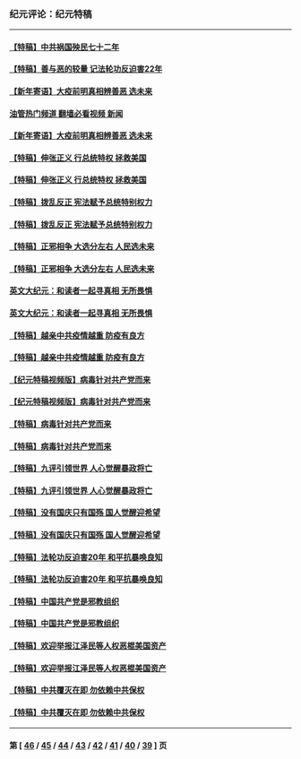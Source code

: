### 纪元评论：纪元特稿
---
#### [【特稿】中共祸国殃民七十二年](../../pages/nsc424/n13272607.md?04050330) 
#### [【特稿】善与恶的较量 记法轮功反迫害22年](../../pages/nsc424/n13086597.md?04050330) 
#### [【新年寄语】大疫前明真相辨善恶 选未来](../../pages/nsc424/n12660855.md?04050330) 
#### [油管热门频道 翻墙必看视频 新闻](ok?04050330)
#### [【新年寄语】大疫前明真相辨善恶 选未来](../../pages/nsc424/n12660855.md?04050330) 
#### [【特稿】伸张正义 行总统特权 拯救美国](../../pages/nsc424/n12616806.md?04050330) 
#### [【特稿】伸张正义 行总统特权 拯救美国](../../pages/nsc424/n12616806.md?04050330) 
#### [【特稿】拨乱反正 宪法赋予总统特别权力](../../pages/nsc424/n12598306.md?04050330) 
#### [【特稿】拨乱反正 宪法赋予总统特别权力](../../pages/nsc424/n12598306.md?04050330) 
#### [【特稿】正邪相争 大选分左右 人民选未来](../../pages/nsc424/n12545208.md?04050330) 
#### [【特稿】正邪相争 大选分左右 人民选未来](../../pages/nsc424/n12545208.md?04050330) 
#### [英文大纪元：和读者一起寻真相 无所畏惧](../../pages/nsc424/n12542027.md?04050330) 
#### [英文大纪元：和读者一起寻真相 无所畏惧](../../pages/nsc424/n12542027.md?04050330) 
#### [【特稿】越亲中共疫情越重 防疫有良方](../../pages/nsc424/n12042989.md?04050330) 
#### [【特稿】越亲中共疫情越重 防疫有良方](../../pages/nsc424/n12042989.md?04050330) 
#### [【纪元特稿视频版】病毒针对共产党而来](../../pages/nsc424/n11977328.md?04050330) 
#### [【纪元特稿视频版】病毒针对共产党而来](../../pages/nsc424/n11977328.md?04050330) 
#### [【特稿】病毒针对共产党而来](../../pages/nsc424/n11928818.md?04050330) 
#### [【特稿】病毒针对共产党而来](../../pages/nsc424/n11928818.md?04050330) 
#### [【特稿】九评引领世界 人心觉醒暴政将亡](../../pages/nsc424/n11660496.md?04050330) 
#### [【特稿】九评引领世界 人心觉醒暴政将亡](../../pages/nsc424/n11660496.md?04050330) 
#### [【特稿】没有国庆只有国殇 国人觉醒迎希望](../../pages/nsc424/n11549354.md?04050330) 
#### [【特稿】没有国庆只有国殇 国人觉醒迎希望](../../pages/nsc424/n11549354.md?04050330) 
#### [【特稿】法轮功反迫害20年 和平抗暴唤良知](../../pages/nsc424/n11389135.md?04050330) 
#### [【特稿】法轮功反迫害20年 和平抗暴唤良知](../../pages/nsc424/n11389135.md?04050330) 
#### [【特稿】中国共产党是邪教组织](../../pages/nsc424/n11355551.md?04050330) 
#### [【特稿】中国共产党是邪教组织](../../pages/nsc424/n11355551.md?04050330) 
#### [【特稿】欢迎举报江泽民等人权恶棍美国资产](../../pages/nsc424/n11303040.md?04050330) 
#### [【特稿】欢迎举报江泽民等人权恶棍美国资产](../../pages/nsc424/n11303040.md?04050330) 
#### [【特稿】中共覆灭在即 勿依赖中共保权](../../pages/nsc424/n11278510.md?04050330) 
#### [【特稿】中共覆灭在即 勿依赖中共保权](../../pages/nsc424/n11278510.md?04050330) 

---
#### 第 [ [46](./46.md?04050330) / [45](./45.md?04050330) / [44](./44.md?04050330) / [43](./43.md?04050330) / [42](./42.md?04050330) / [41](./41.md?04050330) / [40](./40.md?04050330) / [39](./39.md?04050330) ] 页

